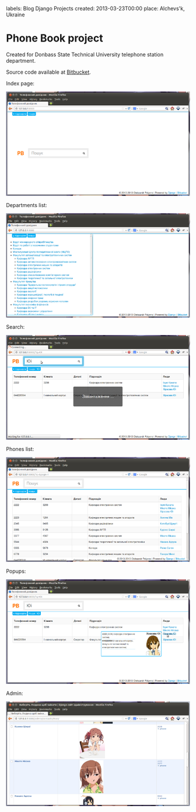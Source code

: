labels: Blog
        Django
        Projects
created: 2013-03-23T00:00
place: Alchevs'k, Ukraine

# Phone Book project

Created for Donbass State Technical University telephone station department.

Source code available at [Bitbucket](https://bitbucket.org/nanvel/pb).

Index page:

![phone book, index page](pb1.png)

Departments list:

![phone book, departments](pb2.png)

Search:

![phone book, search](pb3.png)

Phones list:

![phone book, phines list](pb4.png)

Popups:

![phone book, popups](pb5.png)

Admin:

![phone book, admin](pb6.png)

